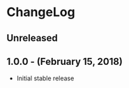ChangeLog
=========

Unreleased
-----------------

1.0.0 - (February 15, 2018)
------------------
* Initial stable release

